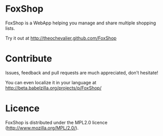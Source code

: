 
# FoxShop

FoxShop is a WebApp helping you manage and share multiple shopping lists.

Try it out at http://theochevalier.github.com/FoxShop

# Contribute

Issues, feedback and pull requests are much appreciated, don’t hesitate!

You can even localize it in your language at http://beta.babelzilla.org/projects/p/FoxShop/

# Licence

FoxShop is distributed under the MPL2.0 licence (http://www.mozilla.org/MPL/2.0/).